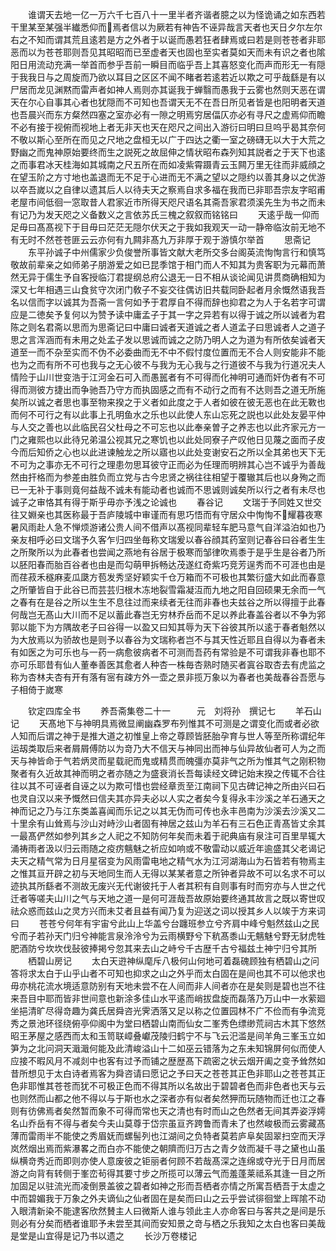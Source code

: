<!-- { "loadSidebar": true } -->
　　谁谓天去地一亿一万六千七百八十一里半者齐谐者臆之以为怪诡诵之如东西若干里某至某强半纎悉仰而焉者信以为厥若有神告不诬异哉言天者也天日夕尔左尔右之不知而谓其荒且逺若是方之外者于以诞而愚若狂者肆焉或曰若是则苍苍者非耶恶而以为苍苍耶则吾见其昭昭而已至虚者天也固也至实者莫如天而未有识之者也隂阳日用流动充满一举首而参乎吾前一瞬目而临乎吾上其喜怒变化而声而形无一有隠于我我日与之周旋而乃欲以耳目之区区不闻不睹者若逺若近以欺之可乎哉繇是有以尸居而龙见渊黙而雷声者如神人焉则亦其诞我于蝉翳而愚我于云雾也然则天恶在谓天在尔心自事其心者也犹隠而不可知也吾谓天无不在吾日所见者皆是也阳明者天道也吾晨兴而东方粲然四塞之室亦必有一隙之明焉穷居偪仄亦必有寻尺之虚焉仰而瞻不必有接于视俯而视地上者无非天也天在咫尺之间出入游衍曰明曰旦呜乎曷其奈何不敬以斯心至所在而见之尺地之盘桓无以广于四达之衢一室之磅礴无以大于大荒之野幽之而鬼神原始要终而生之説死之故屈伸之情状昭布森列知其説者之于天下也逺之而事君冰天桂海如其城南之尺五所在而如凌紫霄蹑青云玉闗万里无往而非威顔之在望玉阶之方寸地也盖退而无不足于心进而无不满之望以之隠约以善其身以之优游以卒吾嵗以之自律以遗其后人以待夫天之察焉自求多福在我而已非耶吾宗友字昭甫老屋市间低徊一窓取昔人君家近市所得天咫尺语名其斋吾家君须溪先生为书之而未有记乃为发天咫之义备数义之言依苏氏三槐之叙叙而铭铭曰
　　天逺乎哉一仰而足毋曰髙髙视下于目毋曰茫茫无隠尔伏天之于我如我观天一动一静帝临汝前无地不有无时不然苍苍匪云云亦何有九闗非髙九万非厚于观于游慎尔举首
　　思斋记
　　东平孙诚子中州儒家少负俊誉所事皆文献大老所交多台阁英流恂恂言行和慎笃敬故前辈亲之如师弟子朋游爱之如已昆季馆于相门而人不知其为贵客职为元幕而萧然无异于儒生予自客授临汀君提纲总府公退无一日不相从谈论闻见讲贯商确相知为深又七年相遇三山食贫守次闭门敎子不妄交往偶访旧共载同卧起者月余慨然语我吾名以信而字以诚其为吾斋一言何如予于君厚自不得而辞也抑君之为人于名若字可谓应是二徳矣予复何以为赞予读中庸孟子于其一字之异若有以得于诚之所以诚者为君陈之则名君斋以思而为思斋记曰中庸曰诚者天道诚之者人道孟子曰思诚者人之道子思之言浑涵而有未用之处孟子发以思诚而诚之之防乃明人之为道为有所依矣诚者天道至一而不杂至实而不伪不必委曲而无不中不假忖度位置而无不合人则安能非不能也为之而有所不可也我与之无心彼不与我为无心我与之行道彼不与我为行道况夫人情险于山川世变浩于江河金石可入而愚嚚者有不可得而化神明可通而奸伪者有不可得而测彼方捷出而争驰吾乃守方而执固感之而有不动行之而有不达则吾之道无所施矣所以诚之者思也事至物来揆之于义者如此度之于人者如彼在彼无恶也在此无斁也而何不可行之有以此事上孔明鱼水之乐也以此使人东山忘死之説也以此处友晏平仲与人交之善也以此临民召父杜母之不可忘也以此奉亲曽子之养志也以此齐家元方一门之雍熙也以此待兄弟温公视其兄之寒饥也以此处同寮子产叹他日见蔑之面而子皮今而后知侨之心也以此进谏触龙之所以寤也以此处变谢安石之所以全其弟也天下无不可为之事亦无不可行之理患勿思耳彼守正而必为任理而明辨其心岂不诚乎为善哉然由扞格而为参差由胜负而立党与古今忠贤之祸往往相望于覆辙其后也以身殉之而已一无补于事则竟何益哉不诚未有能动者也诚而不思诚则诚矣所以行之者有未尽也诚子之审恪其有得于斯乎毋亦予浅之论诚也
　　春谷记
　　文瑞于予同姓又世交往又婣亲也其医称最于吾庐陵城中审谨而有思巧悟而有守居众中恂恂不耀暮夜寒暑风雨赴人急不惮烦游诸公贵人间不借声以髙视同辈轻车肥马意气自洋溢泊如也乃亲友相呼必曰文瑞予久客乍归四坐毎称文瑞爰以春谷顔其药室则记春谷曰谷者生生之所聚所以为此春者也尝闻之燕地有谷居于极寒而邹律吹焉黍于是乎生是谷者乃所以胚阳春而胎百谷者也由是而勾萌甲拆畅达茂遂红奇紫巧竞芳逞秀而不可涯也由是而荏菽禾穟麻麦瓜瓞方苞发秀坚好颖实千仓万箱而不可极也其繁衍盛大如此而春意之所肇皆自于此谷已而芸芸归根木冻地裂雪霜凝沍而九地之阳自回硕果无余而一气之春有在是谷之所以生生不息往过而来续者无往而非春也夫兹谷之所以得擅于此春何哉岂无髙山大川而不足以蓄此春岂无穷林乔岳而不足以养此春盖谷者以不争为郛郭以能下为方隅故老子曰谷得一以盈又曰知其辱为天下谷彼其所以逺于春者魁然以为大放焉以为骄故也是则予以春谷为文瑞称者岂不与其天性近耶且自得以为春者未有如医之为可乐也与一药一病愈彼病者不可测而吾药有常验是不可谓我非春也耶不亦可乐耶昔有仙人董奉善医其愈者人种杏一株毎杏熟时随买者寘谷取杏去有虎监之称为杏林夫杏有开有落有宻有疎方外一壶之景非揽万象以为春者也美哉春谷吾愿与子相倚于嵗寒




　　钦定四库全书
　　养吾斋集卷二十一　　　元　刘将孙　撰记七
　　羊石山记
　　天髙地下与神明具焉微显阐幽森罗布列惟其不可测是之谓变化而或者必欲人知而后谓之神于是推大道之初惟皇上帝之尊顾皆胚胎孕育与世人等至所称谓纪年运刼类取后来者屑屑傅防以为竒乃大不信天与神同出而神与仙异故仙者可人为之而天与神皆命于气若炳灵而星载祀而鬼或精贯而魄彊亦莫非气之所为惟其气之刚积物聚者有久近故其神而明之者亦随之为盛衰消长吾每读经文碑记始末揆之传辄不合往往以其不可诬者自诬之以为欺可惜也尝经章贡至江南祠下见古碑记神之所由兴曰石也灵自汉以来予慨然曰信夫其亦异夫必以人实之者矣今复得永丰沙溪之羊石通天之神而记之乃与江东类盖喜闻而乐记之以其无伪而可传也永丰邑南为沙溪去沙溪又二十里余有山耸焉与沙山对峙沙山者固有神居之兹山为羊石有三石色正青髙皆丈余其一最髙俨然如参列其乡之人祀之不知防何年矣而未着于祀典庙有泉注可百里旱辄大涌祷雨者汲以归云雨随之疫疠魑魅之祈应如响或不敬雷动以威近年逾盛其父老谒记夫天之精气常为日月星宿变为风雨雷电地之精气水为江河湖海山为石皆若有物焉主之惟其亘开辟之初与天地同生而人无得以某某者意之所钟者异故不可以名求不可以迹执其所繇者不测故无废兴无代谢彼托于人者其积有自则事有时而穷亦与人世之代迁者等嗟夫山川之气与天地之道一是何可涯哉吾故原始要终通其故言之既以寄世叹祛众惑而兹山之灵方兴而未艾者且益有闻乃复为迎送之词以授其乡人以竢于方来词曰
　　苍苍兮何年有宇宙兮此山上华盖兮台躔班参立兮齐肩中峰兮魁然兹山之民兮而子若孙天门归兮神能言泉泠泠兮为云雨横野兮下秔髙黍山无魑魅兮野无豺虎牲肥酒防兮坎坎伐鼔彼捧掲兮忽其来去山之峙兮千古歴千古兮福兹土神宁归兮其所
　　栖碧山房记
　　太白天逰神纵麾斥八极何山何地可着磊磈顾独有栖碧山之问答将求太白于山乎山者不可知也抑求之山之外乎而太白固在是间也其不可以他求也毋亦桃花流水境适意防别有天地未尝不在人间而非人间者亦在是矣则是碧也岂不往来吾目中耶而皆非世间意也新涂多佳山水平逺而峭拔盘旋而磊落乃万山中一水萦廻坐挹清旷尽得竒趣为龚氏居舜咨光霁洒落又足以称之位置园林不广不俭而有争流竞秀之景池环径绕俯亭仰阁中为堂曰栖碧山南而仙女二峯秀色缥缈荒祠古木其下悠然昭王茅屋之感西而太和玉笥联嶂叠巘茂陵归鹤宁不与飞云汜滥是间羊角三峯玉立如笋为之北问洞天濈濈何能及此清峻溢山十二如巫云错落为之东未知锦屏何似而使人应接不暇风月不减剡中也客有过予而铺之歴歴髙下疏密之状云烟开阖之变予耸然如昔所想见于太白诗者焉客为舜咨请曰愿记之予曰天之苍苍其正色非耶山之苍苍其正色非耶惟其苍苍而犹不可极正色而不得其所以名故出于碧碧者色而非色者也天与云也则然而山都之他不得以与于斯也水之深者亦有似者矣然狎而玩随物而迁也江之春则有彷佛焉者矣然暂而象不可得而常也天之清也有时而山之色然者无间其弄姿浮嫮名山乔岳有不得与者矣今夫山莫尊于岱宗虽亘齐跨鲁而青未了也然峻极而云雾藏髙薄而雷雨半不能使之秀眉妩而螺髻列也江湖间之负特者莫若庐阜矣固翠扫空而天浮岚然烟出焉而紫瀑畧之而白亦不能使之朝隮而归万古之青夕敛而凝千寻之黛也山虽纵横竒秀近而即则亦使人意废彼之钜丽者何顾不若哉髙深之连绵或夺光于日月而居游之向背有转侧于峯峦茍得其要寸步之所揽可以薄云气而羞蓬莱祗系其逢一目之所加固足以驻流光而凌倒景盖彼之碧者如神之形而吾栖者亦情之所寓吾栖吾于太虚之中而碧媚我于万象之外夫谪仙之仙者固在是矣而曰山之云乎尝试徘徊堂上晖隂不动入眼清新染不能逮客欣然賛主人曰微斯人谁与领此主人亦命客曰与客共之是间是乐则必有分矣而栖者谁耶予未尝至其间而安知景之竒与栖之乐我知之太白也客曰美哉是堂是山宜得是记乃书以遗之
　　长沙万卷楼记
